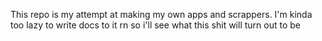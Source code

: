 This repo is my attempt at making my own apps and scrappers. I'm kinda too lazy to write docs to it rn so i'll see what this shit will turn out to be
